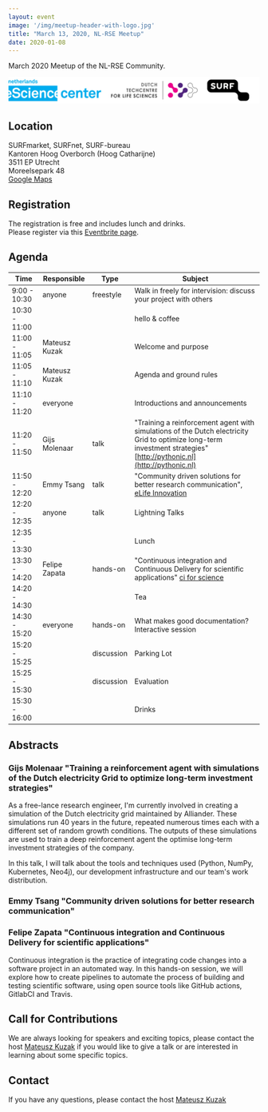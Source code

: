 ```yaml
---
layout: event
image: '/img/meetup-header-with-logo.jpg'
title: "March 13, 2020, NL-RSE Meetup"
date: 2020-01-08
---
```


March 2020 Meetup of the NL-RSE Community.
<!--break-->
![Logo Banner](/img/meetups/logo-banner.jpg)

## Location
SURFmarket, SURFnet, SURF-bureau <br />
Kantoren Hoog Overborch (Hoog Catharijne) <br />
3511 EP Utrecht <br />
Moreelsepark 48 <br />
[Google Maps](https://www.google.com/maps/dir//Moreelsepark+48,+3511+EP+Utrecht/@52.0890566,5.1112767,17z/data=!4m17!1m7!3m6!1s0x47c66f5cf0744629:0xd26462bf1e621a9a!2sMoreelsepark+48,+3511+EP+Utrecht!3b1!8m2!3d52.0890566!4d5.1134654!4m8!1m0!1m5!1m1!1s0x47c66f5cf0744629:0xd26462bf1e621a9a!2m2!1d5.1134654!2d52.0890566!3e1)

## Registration
The registration is free and includes lunch and drinks.<br />
Please register via this [Eventbrite page](https://www.eventbrite.co.uk/e/nl-rse-meetup-march-13-2020-tickets-90593053261#).


## Agenda

| Time | Responsible | Type | Subject |
| --- | ------------ | ---- | ------- |
| 9:00 - 10:30 | anyone | freestyle | Walk in freely for intervision: discuss your project with others |
| 10:30 - 11:00 | | | hello & coffee |
| 11:00 - 11:05 | Mateusz Kuzak | | Welcome and purpose |
| 11:05 - 11:10 | Mateusz Kuzak | | Agenda and ground rules | 
| 11:10 - 11:20 | everyone | | Introductions and announcements |
| 11:20 - 11:50 | Gijs Molenaar| talk | "Training a reinforcement agent with simulations of the Dutch electricity Grid to optimize long-term investment strategies" [http://pythonic.nl](http://pythonic.nl)|
| 11:50 - 12:20 | Emmy Tsang | talk | "Community driven solutions for better research communication", [eLife Innovation](https://elifesciences.org/labs)|
| 12:20 - 12:35 | anyone | talk | Lightning Talks |
| 12:35 - 13:30 | | | Lunch |
| 13:30 - 14:20 | Felipe Zapata | hands-on | "Continuous integration and Continuous Delivery for scientific applications" [ci for science](https://github.com/NLESC-JCER/ci_for_science) |
| 14:20 - 14:30 | | | Tea |
| 14:30 - 15:20 | everyone | hands-on | What makes good documentation? Interactive session |
| 15:20 - 15:25 | | discussion | Parking Lot |
| 15:25 - 15:30 | | discussion | Evaluation |
| 15:30 - 16:00 | | | Drinks |

## Abstracts

### Gijs Molenaar "Training a reinforcement agent with simulations of the Dutch electricity Grid to optimize long-term investment strategies"
As a free-lance research engineer, I'm currently involved in creating a simulation of the Dutch electricity grid maintained by Alliander. These simulations run 40 years in the future, repeated numerous times each with a different set of random growth conditions. The outputs of these simulations are used to train a deep reinforcement agent the optimise long-term investment strategies of the company.

In this talk, I will talk about the tools and techniques used (Python, NumPy, Kubernetes, Neo4j), our development infrastructure and our team's work distribution.

### Emmy Tsang "Community driven solutions for better research communication"

### Felipe Zapata "Continuous integration and Continuous Delivery for scientific applications"
Continuous integration is the practice of integrating code changes into a software project in an automated way.
In this hands-on session, we will explore how to create pipelines to automate the process of building and
testing scientific software, using open source tools like GitHub actions, GitlabCI and Travis.

## Call for Contributions
We are always looking for speakers and exciting topics, please contact the host [Mateusz Kuzak](mailto:m.kuzak@esciencecenter.nl) if you would like to give a talk or are interested in learning about some specific topics.

## Contact
If you have any questions, please contact the host [Mateusz Kuzak](mailto:m.kuzak@esciencecenter.nl)
